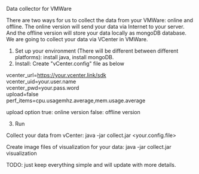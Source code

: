 
Data collector for VMWare

There are two ways for us to collect the data from your VMWare: online and offline. The online version will send your data via Internet to your server. And the offline version will store your data locally as mongoDB database. 
We are going to collect your data via VCenter in VMWare. 

1. Set up your environment (There will be different between different platforms): install java, install mongoDB. 
2. Install: 
Create "vCenter.config" file as below

  vcenter_url=https://your.vcenter.link/sdk                                                                                     
  vcenter_uid=your.user.name                                                                                                    
  vcenter_pwd=your.pass.word                                                                                                  
  upload=false                                                                                                                
  perf_items=cpu.usagemhz.average,mem.usage.average
  
  
upload option
  true: online version
  false: offline version
  
3. Run

Collect your data from vCenter:
  java -jar collect.jar <your.config.file>
  
  
Create image files of visualization for your data:
  java -jar collect.jar visualization

TODO: just keep everything simple and will update with more details. 


